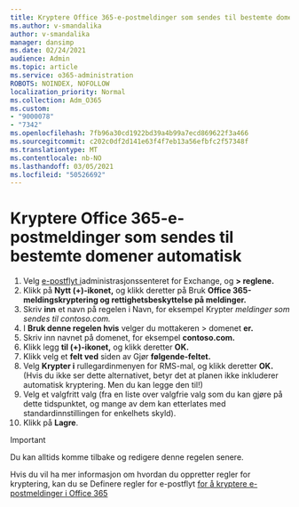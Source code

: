 ```yaml
---
title: Kryptere Office 365-e-postmeldinger som sendes til bestemte domener automatisk
ms.author: v-smandalika
author: v-smandalika
manager: dansimp
ms.date: 02/24/2021
audience: Admin
ms.topic: article
ms.service: o365-administration
ROBOTS: NOINDEX, NOFOLLOW
localization_priority: Normal
ms.collection: Adm_O365
ms.custom:
- "9000078"
- "7342"
ms.openlocfilehash: 7fb96a30cd1922bd39a4b99a7ecd869622f3a466
ms.sourcegitcommit: c202c0df2d141e63f4f7eb13a56efbfc2f57348f
ms.translationtype: MT
ms.contentlocale: nb-NO
ms.lasthandoff: 03/05/2021
ms.locfileid: "50526692"
---
```

# <a name="automatically-encrypt-office-365-email-messages-sent-to-certain-domains"></a>Kryptere Office 365-e-postmeldinger som sendes til bestemte domener automatisk

1. Velg [e-postflyt i](https://outlook.office365.com/ecp/)administrasjonssenteret for Exchange, og **> reglene.** 
2. Klikk på **Nytt (+)-ikonet,** og klikk deretter på Bruk **Office 365-meldingskryptering og rettighetsbeskyttelse på meldinger.**
3. Skriv **inn** et navn på regelen i Navn, for eksempel Krypter *meldinger som sendes til contoso.com.*
4. I **Bruk denne regelen hvis** velger du mottakeren > domenet **er.** 
5. Skriv inn navnet på domenet, for eksempel **contoso.com.**
6. Klikk legg **til (+)-ikonet,** og klikk deretter **OK.**
7. Klikk velg et **felt ved** siden av Gjør **følgende-feltet.** 
8. Velg **Krypter i** rullegardinmenyen for RMS-mal, og klikk deretter **OK.** (Hvis du ikke ser dette alternativet, betyr det at planen ikke inkluderer automatisk kryptering. Men du kan legge den til!)
9. Velg et valgfritt valg (fra en liste over valgfrie valg som du kan gjøre på dette tidspunktet, og mange av dem kan etterlates med standardinnstillingen for enkelhets skyld).
10. Klikk på **Lagre**.

> [!IMPORTANT]
> Du kan alltids komme tilbake og redigere denne regelen senere.

Hvis du vil ha mer informasjon om hvordan du oppretter regler for kryptering, kan du se Definere regler for e-postflyt [for å kryptere e-postmeldinger i Office 365](https://docs.microsoft.com/microsoft-365/compliance/define-mail-flow-rules-to-encrypt-email)